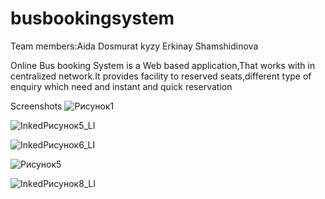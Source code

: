 # busbookingsystem

Team members:Aida Dosmurat kyzy
Erkinay Shamshidinova

Online Bus booking System is a Web based application,That works with in centralized network.It provides facility to reserved seats,different type of enquiry which need and instant and quick reservation

Screenshots
![Рисунок1](https://user-images.githubusercontent.com/65682383/171330232-789930c1-1786-4566-80e8-bf2519b81ca2.png)

![InkedРисунок5_LI](https://user-images.githubusercontent.com/65682383/171330259-98ceadb5-5050-400e-9e9b-95f38b23352c.jpg)

![InkedРисунок6_LI](https://user-images.githubusercontent.com/65682383/171330276-3206b5ff-87f8-4f02-bf23-1ccc14dc1685.jpg)

![Рисунок5](https://user-images.githubusercontent.com/65682383/171330297-d9eb2450-58de-453b-a5fc-f034632ebef5.png)

![InkedРисунок8_LI](https://user-images.githubusercontent.com/65682383/171330336-271ef11d-78da-43d6-aed2-ca80fa9507be.jpg)

